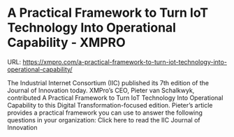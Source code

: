 # A Practical Framework to Turn IoT Technology Into Operational Capability - XMPRO

URL: https://xmpro.com/a-practical-framework-to-turn-iot-technology-into-operational-capability/

The Industrial Internet Consortium (IIC) published its 7th edition of the Journal of Innovation today.
XMPro’s CEO, Pieter van Schalkwyk, contributed A Practical Framework to Turn IoT Technology Into Operational Capability to this Digital Transformation-focused edition.
Pieter’s article provides a practical framework you can use to answer the following questions in your organization:
Click here to read the IIC Journal of Innovation